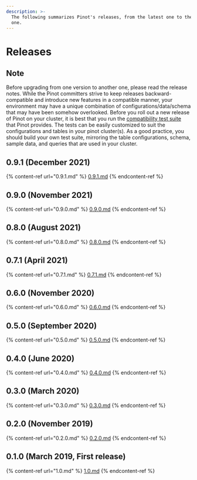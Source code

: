```yaml
---
description: >-
  The following summarizes Pinot's releases, from the latest one to the earliest
  one.
---
```


# Releases

## Note

Before upgrading from one version to another one, please read the release notes. While the Pinot committers strive to keep releases backward-compatible and introduce new features in a compatible manner, your environment may have a unique combination of configurations/data/schema that may have been somehow overlooked. Before you roll out a new release of Pinot on your cluster, it is best that you run the [compatibility test suite](../../operators/operating-pinot/upgrading-pinot-cluster.md) that Pinot provides. The tests can be easily customized to suit the configurations and tables in your pinot cluster(s). As a good practice, you should build your own test suite, mirroring the table configurations, schema, sample data, and queries that are used in your cluster.

## 0.9.1 (December 2021)

{% content-ref url="0.9.1.md" %}
[0.9.1.md](0.9.1.md)
{% endcontent-ref %}

## 0.9.0 (November 2021)

{% content-ref url="0.9.0.md" %}
[0.9.0.md](0.9.0.md)
{% endcontent-ref %}

## 0.8.0 (August 2021)

{% content-ref url="0.8.0.md" %}
[0.8.0.md](0.8.0.md)
{% endcontent-ref %}

## 0.7.1 (April 2021)

{% content-ref url="0.7.1.md" %}
[0.7.1.md](0.7.1.md)
{% endcontent-ref %}

## 0.6.0 (November 2020)

{% content-ref url="0.6.0.md" %}
[0.6.0.md](0.6.0.md)
{% endcontent-ref %}

## 0.5.0 (September 2020)

{% content-ref url="0.5.0.md" %}
[0.5.0.md](0.5.0.md)
{% endcontent-ref %}

## 0.4.0 (June 2020)

{% content-ref url="0.4.0.md" %}
[0.4.0.md](0.4.0.md)
{% endcontent-ref %}

## 0.3.0 (March 2020)

{% content-ref url="0.3.0.md" %}
[0.3.0.md](0.3.0.md)
{% endcontent-ref %}

## 0.2.0 (November 2019)

{% content-ref url="0.2.0.md" %}
[0.2.0.md](0.2.0.md)
{% endcontent-ref %}

## 0.1.0 (March 2019, First release)

{% content-ref url="1.0.md" %}
[1.0.md](1.0.md)
{% endcontent-ref %}
